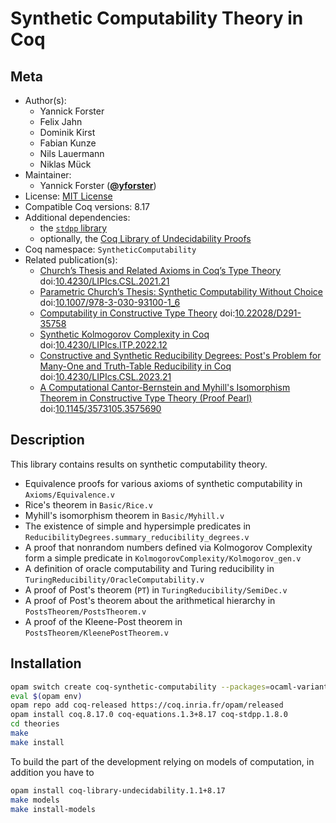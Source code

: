 # Synthetic Computability Theory in Coq

## Meta

- Author(s):
  - Yannick Forster
  - Felix Jahn
  - Dominik Kirst
  - Fabian Kunze
  - Nils Lauermann
  - Niklas Mück
- Maintainer:
  - Yannick Forster ([**@yforster**](https://github.com/yfrster))
- License: [MIT License](LICENSE)
- Compatible Coq versions: 8.17
- Additional dependencies: 
  - the [`stdpp` library](https://gitlab.mpi-sws.org/iris/stdpp)
  - optionally, the [Coq Library of Undecidability Proofs](https://github.com/uds-psl/coq-library-undecidability)
- Coq namespace: `SyntheticComputability`
- Related publication(s):
  - [Church’s Thesis and Related Axioms in Coq’s Type Theory](https://drops.dagstuhl.de/opus/volltexte/2021/13455/) doi:[10.4230/LIPIcs.CSL.2021.21](https://doi.org/10.4230/LIPIcs.CSL.2021.21)
  - [Parametric Church’s Thesis: Synthetic Computability Without Choice](https://arxiv.org/abs/2112.11781) doi:[10.1007/978-3-030-93100-1_6](https://doi.org/10.1007/978-3-030-93100-1_6)
  - [Computability in Constructive Type Theory](https://ps.uni-saarland.de/~forster/thesis.php) doi:[10.22028/D291-35758 ](https://dx.doi.org/10.22028/D291-35758)
  - [Synthetic Kolmogorov Complexity in Coq](https://drops.dagstuhl.de/opus/volltexte/2022/16721/) doi:[10.4230/LIPIcs.ITP.2022.12](https://doi.org/10.4230/LIPIcs.ITP.2022.12)
  - [Constructive and Synthetic Reducibility Degrees: Post's Problem for Many-One and Truth-Table Reducibility in Coq](https://doi.org/10.4230/LIPIcs.CSL.2023.21) doi:[10.4230/LIPIcs.CSL.2023.21](https://doi.org/10.4230/LIPIcs.CSL.2023.21)
  - [A Computational Cantor-Bernstein and Myhill's Isomorphism Theorem in Constructive Type Theory (Proof Pearl)](https://hal.inria.fr/hal-03891390/file/myhill-cantor-cpp23.pdf) doi:[10.1145/3573105.3575690](https://doi.org/10.1145/3573105.3575690)

## Description

This library contains results on synthetic computability theory.

- Equivalence proofs for various axioms of synthetic computability in `Axioms/Equivalence.v`
- Rice's theorem in `Basic/Rice.v`
- Myhill's isomorphism theorem in `Basic/Myhill.v`
- The existence of simple and hypersimple predicates in `ReducibilityDegrees.summary_reducibility_degrees.v`
- A proof that nonrandom numbers defined via Kolmogorov Complexity form a simple predicate in `KolmogorovComplexity/Kolmogorov_gen.v`
- A definition of oracle computability and Turing reducibility in `TuringReducibility/OracleComputability.v`
- A proof of Post's theorem (`PT`) in `TuringReducibility/SemiDec.v`
- A proof of Post's theorem about the arithmetical hierarchy in `PostsTheorem/PostsTheorem.v`
- A proof of the Kleene-Post theorem in `PostsTheorem/KleenePostTheorem.v`

## Installation

```sh
opam switch create coq-synthetic-computability --packages=ocaml-variants.4.14.0+options,ocaml-option-flambda
eval $(opam env)
opam repo add coq-released https://coq.inria.fr/opam/released
opam install coq.8.17.0 coq-equations.1.3+8.17 coq-stdpp.1.8.0
cd theories
make
make install
```

To build the part of the development relying on models of computation, in addition you have to 

```sh
opam install coq-library-undecidability.1.1+8.17
make models
make install-models
```

